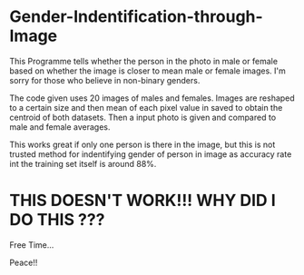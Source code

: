 # Gender-Indentification-through-Image
This Programme tells whether the person in the photo in male or female based on whether the image is closer to mean male or female images. I'm sorry for those who believe in non-binary genders.

The code given uses 20 images of males and females. Images are reshaped to a certain size and then mean of each pixel value in saved to obtain the centroid of both datasets.
Then a input photo is given and compared to male and female averages.

This works great if only one person is there in the image, but this is not trusted method for indentifying gender of person in image as accuracy rate int the training set itself is around 88%.

# THIS DOESN'T WORK!!! WHY DID I DO THIS ???
Free Time...

Peace!!

